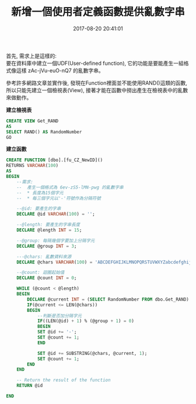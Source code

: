 ﻿---
title: 新增一個使用者定義函數提供亂數字串
date: 2017-08-20 20:41:01
categories:
- MSSQL

---

首先, 需求上是這樣的:  
要在資料庫中建立一個UDF(User-defined function), 它的功能是要能產生一組格式像這樣 zAc-jVu-euO-nQ7 的亂數字串。  

<!--more-->

參考許多網路文章並實作後, 發現在Function裡面並不能使用RAND()這類的函數, 所以只能先建立一個檢視表(View), 接著才能在函數中撈出產生在檢視表中的亂數來做動作。 

**建立檢視表**
``` sql
CREATE VIEW Get_RAND
AS
SELECT RAND() AS RandomNumber
GO
```

**建立函數**

``` sql
CREATE FUNCTION [dbo].[fu_CZ_NewID]()
RETURNS VARCHAR(100)
AS
BEGIN 
	--需求: 
	--  產生一個格式為 6ev-zS5-lMN-pwg 的亂數字串
	--  * 長度為15個字元
	--  * 每三個字元以'-'符號作為分隔符號

	--@id: 要產生的字串
	DECLARE @id VARCHAR(100) = '';

	--@length: 要產生的字串長度
	DECLARE @length INT = 15;  

	--@group: 每隔幾個字要加上分隔字元
	DECLARE @group INT = 3;

	---@chars: 亂數資料來源
	DECLARE @chars VARCHAR(100) = 'ABCDEFGHIJKLMNOPQRSTUVWXYZabcdefghijklmnopqrstuvwxyz1234567890';

	--@count: 迴圈起始值
	DECLARE @count INT = 0;

	WHILE (@count < @length)
	BEGIN
		DECLARE @current INT = (SELECT RandomNumber FROM dbo.Get_RAND) * 100
		IF(@current <= LEN(@chars))
		BEGIN
			--判斷是否加分隔字元
			IF((LEN(@id) + 1) % (@group + 1) = 0)
			BEGIN
			SET @id += '-';
			SET @count += 1;
			END

			SET @id += SUBSTRING(@chars, @current, 1);
			SET @count += 1;
		END
	END

	-- Return the result of the function
	RETURN @id

END
```

